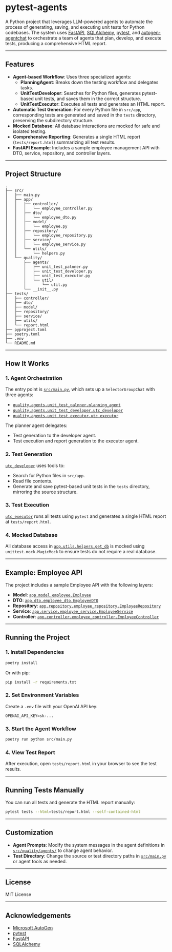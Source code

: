 # pytest-agents

A Python project that leverages LLM-powered agents to automate the process of generating, saving, and executing unit tests for Python codebases. The system uses [FastAPI](https://fastapi.tiangolo.com/), [SQLAlchemy](https://www.sqlalchemy.org/), [pytest](https://pytest.org/), and [autogen-agentchat](https://github.com/microsoft/autogen) to orchestrate a team of agents that plan, develop, and execute tests, producing a comprehensive HTML report.

---

## Features

- **Agent-based Workflow**: Uses three specialized agents:
  - **PlanningAgent**: Breaks down the testing workflow and delegates tasks.
  - **UnitTestDeveloper**: Searches for Python files, generates pytest-based unit tests, and saves them in the correct structure.
  - **UnitTestExecutor**: Executes all tests and generates an HTML report.
- **Automatic Test Generation**: For every Python file in `src/app`, corresponding tests are generated and saved in the `tests` directory, preserving the subdirectory structure.
- **Mocked Database**: All database interactions are mocked for safe and isolated testing.
- **Comprehensive Reporting**: Generates a single HTML report (`tests/report.html`) summarizing all test results.
- **FastAPI Example**: Includes a sample employee management API with DTO, service, repository, and controller layers.

---

## Project Structure

```
.
├── src/
│   ├── main.py
│   ├── app/
│   │   ├── controller/
│   │   │   └── employee_controller.py
│   │   ├── dto/
│   │   │   └── employee_dto.py
│   │   ├── model/
│   │   │   └── employee.py
│   │   ├── repository/
│   │   │   └── employee_repository.py
│   │   ├── service/
│   │   │   └── employee_service.py
│   │   └── utils/
│   │       └── helpers.py
│   └── quality/
│       ├── agents/
│       │   ├── unit_test_palnner.py
│       │   ├── unit_test_developer.py
│       │   ├── unit_test_executor.py
│       │   └── util/
│       │       └── util.py
│       └── __init__.py
├── tests/
│   ├── controller/
│   ├── dto/
│   ├── model/
│   ├── repository/
│   ├── service/
│   ├── utils/
│   └── report.html
├── pyproject.toml
├── poetry.toml
├── .env
└── README.md
```

---

## How It Works

### 1. Agent Orchestration

The entry point is [`src/main.py`](src/main.py), which sets up a `SelectorGroupChat` with three agents:

- [`quality.agents.unit_test_palnner.planning_agent`](src/quality/agents/unit_test_palnner.py)
- [`quality.agents.unit_test_developer.utc_developer`](src/quality/agents/unit_test_developer.py)
- [`quality.agents.unit_test_executor.utc_executor`](src/quality/agents/unit_test_executor.py)

The planner agent delegates:
- Test generation to the developer agent.
- Test execution and report generation to the executor agent.

### 2. Test Generation

[`utc_developer`](src/quality/agents/unit_test_developer.py) uses tools to:
- Search for Python files in `src/app`.
- Read file contents.
- Generate and save pytest-based unit tests in the `tests` directory, mirroring the source structure.

### 3. Test Execution

[`utc_executor`](src/quality/agents/unit_test_executor.py) runs all tests using `pytest` and generates a single HTML report at `tests/report.html`.

### 4. Mocked Database

All database access in [`app.utils.helpers.get_db`](src/app/utils/helpers.py) is mocked using `unittest.mock.MagicMock` to ensure tests do not require a real database.

---

## Example: Employee API

The project includes a sample Employee API with the following layers:

- **Model**: [`app.model.employee.Employee`](src/app/model/employee.py)
- **DTO**: [`app.dto.employee_dto.EmployeeDTO`](src/app/dto/employee_dto.py)
- **Repository**: [`app.repository.employee_repository.EmployeeRepository`](src/app/repository/employee_repository.py)
- **Service**: [`app.service.employee_service.EmployeeService`](src/app/service/employee_service.py)
- **Controller**: [`app.controller.employee_controller.EmployeeController`](src/app/controller/employee_controller.py)

---

## Running the Project

### 1. Install Dependencies

```sh
poetry install
```

Or with pip:

```sh
pip install -r requirements.txt
```

### 2. Set Environment Variables

Create a `.env` file with your OpenAI API key:

```
OPENAI_API_KEY=sk-...
```

### 3. Start the Agent Workflow

```sh
poetry run python src/main.py
```

### 4. View Test Report

After execution, open `tests/report.html` in your browser to see the test results.

---

## Running Tests Manually

You can run all tests and generate the HTML report manually:

```sh
pytest tests --html=tests/report.html --self-contained-html
```

---

## Customization

- **Agent Prompts**: Modify the system messages in the agent definitions in [`src/quality/agents/`](src/quality/agents/) to change agent behavior.
- **Test Directory**: Change the source or test directory paths in [`src/main.py`](src/main.py) or agent tools as needed.

---

## License

MIT License

---

## Acknowledgements

- [Microsoft AutoGen](https://github.com/microsoft/autogen)
- [pytest](https://pytest.org/)
- [FastAPI](https://fastapi.tiangolo.com/)
- [SQLAlchemy](https://www.sqlalchemy.org/)
